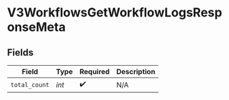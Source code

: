 # V3WorkflowsGetWorkflowLogsResponseMeta


## Fields

| Field              | Type               | Required           | Description        |
| ------------------ | ------------------ | ------------------ | ------------------ |
| `total_count`      | *int*              | :heavy_check_mark: | N/A                |